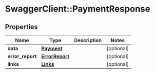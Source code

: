 # SwaggerClient::PaymentResponse

## Properties
Name | Type | Description | Notes
------------ | ------------- | ------------- | -------------
**data** | [**Payment**](Payment.md) |  | [optional] 
**error_report** | [**ErrorReport**](ErrorReport.md) |  | [optional] 
**links** | [**Links**](Links.md) |  | [optional] 

